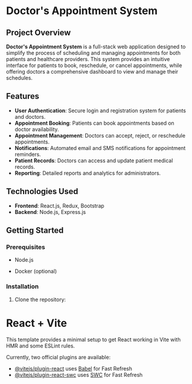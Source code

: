 # Doctor's Appointment System

## Project Overview

**Doctor's Appointment System** is a full-stack web application designed to simplify the process of scheduling and managing appointments for both patients and healthcare providers. This system provides an intuitive interface for patients to book, reschedule, or cancel appointments, while offering doctors a comprehensive dashboard to view and manage their schedules.

## Features

- **User Authentication**: Secure login and registration system for patients and doctors.
- **Appointment Booking**: Patients can book appointments based on doctor availability.
- **Appointment Management**: Doctors can accept, reject, or reschedule appointments.
- **Notifications**: Automated email and SMS notifications for appointment reminders.
- **Patient Records**: Doctors can access and update patient medical records.
- **Reporting**: Detailed reports and analytics for administrators.

## Technologies Used

- **Frontend**: React.js, Redux, Bootstrap
- **Backend**: Node.js, Express.js


## Getting Started

### Prerequisites

- Node.js

- Docker (optional)

### Installation

1. Clone the repository:

# React + Vite

This template provides a minimal setup to get React working in Vite with HMR and some ESLint rules.

Currently, two official plugins are available:

- [@vitejs/plugin-react](https://github.com/vitejs/vite-plugin-react/blob/main/packages/plugin-react/README.md) uses [Babel](https://babeljs.io/) for Fast Refresh
- [@vitejs/plugin-react-swc](https://github.com/vitejs/vite-plugin-react-swc) uses [SWC](https://swc.rs/) for Fast Refresh
